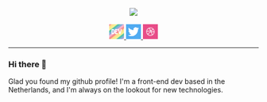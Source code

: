 <p align='center'>
  <a href="https://dribbble.com/Bruunke">
    <img height="300" src="https://cdn.dribbble.com/users/1473016/screenshots/9667200/media/c200152a9de487acae2dc5b78d313d23.jpg" />
  </a>
</p>

<p align='center'>
  <a href="https://dev.to/brunhildevink">
    <img height="30" src="https://github.com/brunhildevink/brunhildevink/blob/master/img/dev.png" />
  </a>

  <a href="https://twitter.com/bruunke">
    <img height="30" src="https://github.com/brunhildevink/brunhildevink/blob/master/img/twitter.png" />
  </a>

  <a href="https://dribbble.com/Bruunke">
    <img height="30" src="https://github.com/brunhildevink/brunhildevink/blob/master/img/dribbble.png" />
  </a>
</p>

 ---

### Hi there 👋

Glad you found my github profile! I'm a front-end dev based in the Netherlands, and I'm always on the lookout for new technologies.


